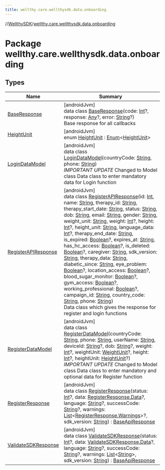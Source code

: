 ```yaml
---
title: wellthy.care.wellthysdk.data.onboarding
---
```

//[WellthySDK](../../index.html)/[wellthy.care.wellthysdk.data.onboarding](index.html)



# Package wellthy.care.wellthysdk.data.onboarding



## Types


| Name | Summary |
|---|---|
| [BaseResponse](-base-response/index.html) | [androidJvm]<br>data class [BaseResponse](-base-response/index.html)(code: [Int](https://kotlinlang.org/api/latest/jvm/stdlib/kotlin/-int/index.html)?, response: [Any](https://kotlinlang.org/api/latest/jvm/stdlib/kotlin/-any/index.html)?, error: [String](https://kotlinlang.org/api/latest/jvm/stdlib/kotlin/-string/index.html)?)<br>Base response for all callbacks |
| [HeightUnit](-height-unit/index.html) | [androidJvm]<br>enum [HeightUnit](-height-unit/index.html) : [Enum](https://kotlinlang.org/api/latest/jvm/stdlib/kotlin/-enum/index.html)&lt;[HeightUnit](-height-unit/index.html)&gt; |
| [LoginDataModel](-login-data-model/index.html) | [androidJvm]<br>data class [LoginDataModel](-login-data-model/index.html)(countryCode: [String](https://kotlinlang.org/api/latest/jvm/stdlib/kotlin/-string/index.html), phone: [String](https://kotlinlang.org/api/latest/jvm/stdlib/kotlin/-string/index.html))<br>*IMPORTANT UPDATE* Changed to Model class Data class to enter mandatory data for Login function |
| [RegisterAPIResponse](-register-a-p-i-response/index.html) | [androidJvm]<br>data class [RegisterAPIResponse](-register-a-p-i-response/index.html)(id: [Int](https://kotlinlang.org/api/latest/jvm/stdlib/kotlin/-int/index.html), name: [String](https://kotlinlang.org/api/latest/jvm/stdlib/kotlin/-string/index.html), therapy_id: [String](https://kotlinlang.org/api/latest/jvm/stdlib/kotlin/-string/index.html), therapy_start_date: [String](https://kotlinlang.org/api/latest/jvm/stdlib/kotlin/-string/index.html), status: [String](https://kotlinlang.org/api/latest/jvm/stdlib/kotlin/-string/index.html), dob: [String](https://kotlinlang.org/api/latest/jvm/stdlib/kotlin/-string/index.html), email: [String](https://kotlinlang.org/api/latest/jvm/stdlib/kotlin/-string/index.html), gender: [String](https://kotlinlang.org/api/latest/jvm/stdlib/kotlin/-string/index.html), weight_unit: [String](https://kotlinlang.org/api/latest/jvm/stdlib/kotlin/-string/index.html), weight: [Int](https://kotlinlang.org/api/latest/jvm/stdlib/kotlin/-int/index.html)?, height: [Int](https://kotlinlang.org/api/latest/jvm/stdlib/kotlin/-int/index.html)?, height_unit: [String](https://kotlinlang.org/api/latest/jvm/stdlib/kotlin/-string/index.html), language_data: [Int](https://kotlinlang.org/api/latest/jvm/stdlib/kotlin/-int/index.html)?, therapy_end_date: [String](https://kotlinlang.org/api/latest/jvm/stdlib/kotlin/-string/index.html), is_expired: [Boolean](https://kotlinlang.org/api/latest/jvm/stdlib/kotlin/-boolean/index.html)?, expires_at: [String](https://kotlinlang.org/api/latest/jvm/stdlib/kotlin/-string/index.html), has_hc_access: [Boolean](https://kotlinlang.org/api/latest/jvm/stdlib/kotlin/-boolean/index.html)?, is_deleted: [Boolean](https://kotlinlang.org/api/latest/jvm/stdlib/kotlin/-boolean/index.html)?, caregiver: [String](https://kotlinlang.org/api/latest/jvm/stdlib/kotlin/-string/index.html), sdk_version: [String](https://kotlinlang.org/api/latest/jvm/stdlib/kotlin/-string/index.html), therapy_data: [String](https://kotlinlang.org/api/latest/jvm/stdlib/kotlin/-string/index.html), diabetic_since: [String](https://kotlinlang.org/api/latest/jvm/stdlib/kotlin/-string/index.html), eye_problem: [Boolean](https://kotlinlang.org/api/latest/jvm/stdlib/kotlin/-boolean/index.html)?, location_access: [Boolean](https://kotlinlang.org/api/latest/jvm/stdlib/kotlin/-boolean/index.html)?, blood_sugar_monitor: [Boolean](https://kotlinlang.org/api/latest/jvm/stdlib/kotlin/-boolean/index.html)?, gym_access: [Boolean](https://kotlinlang.org/api/latest/jvm/stdlib/kotlin/-boolean/index.html)?, working_professional: [Boolean](https://kotlinlang.org/api/latest/jvm/stdlib/kotlin/-boolean/index.html)?, campaign_id: [String](https://kotlinlang.org/api/latest/jvm/stdlib/kotlin/-string/index.html), country_code: [String](https://kotlinlang.org/api/latest/jvm/stdlib/kotlin/-string/index.html), phone: [String](https://kotlinlang.org/api/latest/jvm/stdlib/kotlin/-string/index.html))<br>Data class which gives the response for register and login functions |
| [RegisterDataModel](-register-data-model/index.html) | [androidJvm]<br>data class [RegisterDataModel](-register-data-model/index.html)(countryCode: [String](https://kotlinlang.org/api/latest/jvm/stdlib/kotlin/-string/index.html), phone: [String](https://kotlinlang.org/api/latest/jvm/stdlib/kotlin/-string/index.html), userName: [String](https://kotlinlang.org/api/latest/jvm/stdlib/kotlin/-string/index.html), deviceId: [String](https://kotlinlang.org/api/latest/jvm/stdlib/kotlin/-string/index.html)?, dob: [String](https://kotlinlang.org/api/latest/jvm/stdlib/kotlin/-string/index.html)?, weight: [Int](https://kotlinlang.org/api/latest/jvm/stdlib/kotlin/-int/index.html)?, weightUnit: [WeightUnit](../wellthy.care.wellthysdk.data.diary/-weight-unit/index.html)?, height: [Int](https://kotlinlang.org/api/latest/jvm/stdlib/kotlin/-int/index.html)?, heightUnit: [HeightUnit](-height-unit/index.html)?)<br>*IMPORTANT UPDATE* Changed to Model class Data class to enter mandatory and optional data for Register function |
| [RegisterResponse](-register-response/index.html) | [androidJvm]<br>data class [RegisterResponse](-register-response/index.html)(status: [Int](https://kotlinlang.org/api/latest/jvm/stdlib/kotlin/-int/index.html)?, data: [RegisterResponse.Data](-register-response/-data/index.html)?, language: [String](https://kotlinlang.org/api/latest/jvm/stdlib/kotlin/-string/index.html)?, successCode: [String](https://kotlinlang.org/api/latest/jvm/stdlib/kotlin/-string/index.html)?, warnings: [List](https://kotlinlang.org/api/latest/jvm/stdlib/kotlin.collections/-list/index.html)&lt;[RegisterResponse.Warnings](-register-response/-warnings/index.html)&gt;?, sdk_version: [String](https://kotlinlang.org/api/latest/jvm/stdlib/kotlin/-string/index.html)) : [BaseApiResponse](../wellthy.care.wellthysdk.data.base/-base-api-response/index.html) |
| [ValidateSDKResponse](-validate-s-d-k-response/index.html) | [androidJvm]<br>data class [ValidateSDKResponse](-validate-s-d-k-response/index.html)(status: [Int](https://kotlinlang.org/api/latest/jvm/stdlib/kotlin/-int/index.html)?, data: [ValidateSDKResponse.Data](-validate-s-d-k-response/-data/index.html)?, language: [String](https://kotlinlang.org/api/latest/jvm/stdlib/kotlin/-string/index.html)?, successCode: [String](https://kotlinlang.org/api/latest/jvm/stdlib/kotlin/-string/index.html)?, warnings: [List](https://kotlinlang.org/api/latest/jvm/stdlib/kotlin.collections/-list/index.html)&lt;[String](https://kotlinlang.org/api/latest/jvm/stdlib/kotlin/-string/index.html)&gt;, sdk_version: [String](https://kotlinlang.org/api/latest/jvm/stdlib/kotlin/-string/index.html)) : [BaseApiResponse](../wellthy.care.wellthysdk.data.base/-base-api-response/index.html) |

